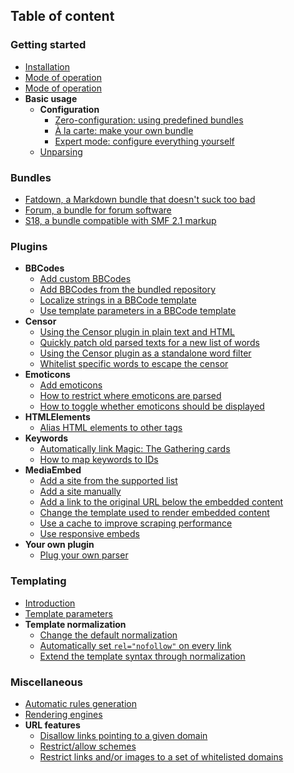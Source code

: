 ## Table of content

### **Getting started**
  * [Installation](https://github.com/s9e/TextFormatter/blob/master/docs/Cookbook/00_Getting_started/00_Installation.md)
  * [Mode of operation](https://github.com/s9e/TextFormatter/blob/master/docs/Cookbook/00_Getting_started/01_Mode_of_operation.md)
  * [Mode of operation](https://github.com/s9e/TextFormatter/blob/master/docs/Cookbook/00_Getting_started/10_Runtime_configuration.xml)
  * **Basic usage**
    * **Configuration**
      * [Zero-configuration: using predefined bundles](https://github.com/s9e/TextFormatter/blob/master/docs/Cookbook/00_Getting_started/Basic_usage/Configuration/00_ZeroConfig.md)
      * [À la carte: make your own bundle](https://github.com/s9e/TextFormatter/blob/master/docs/Cookbook/00_Getting_started/Basic_usage/Configuration/01_CustomBundle.md)
      * [Expert mode: configure everything yourself](https://github.com/s9e/TextFormatter/blob/master/docs/Cookbook/00_Getting_started/Basic_usage/Configuration/02_Expert.md)
    * [Unparsing](https://github.com/s9e/TextFormatter/blob/master/docs/Cookbook/00_Getting_started/Basic_usage/Unparsing.md)

### **Bundles**
  * [Fatdown, a Markdown bundle that doesn't suck too bad](https://github.com/s9e/TextFormatter/blob/master/docs/Cookbook/10_Bundles/Fatdown.md)
  * [Forum, a bundle for forum software](https://github.com/s9e/TextFormatter/blob/master/docs/Cookbook/10_Bundles/Forum.md)
  * [S18, a bundle compatible with SMF 2.1 markup](https://github.com/s9e/TextFormatter/blob/master/docs/Cookbook/10_Bundles/S18.md)

### **Plugins**
  * **BBCodes**
    * [Add custom BBCodes](https://github.com/s9e/TextFormatter/blob/master/docs/Cookbook/30_Plugins/BBCodes/AddCustom.md)
    * [Add BBCodes from the bundled repository](https://github.com/s9e/TextFormatter/blob/master/docs/Cookbook/30_Plugins/BBCodes/AddFromRepository.md)
    * [Localize strings in a BBCode template](https://github.com/s9e/TextFormatter/blob/master/docs/Cookbook/30_Plugins/BBCodes/Localize.md)
    * [Use template parameters in a BBCode template](https://github.com/s9e/TextFormatter/blob/master/docs/Cookbook/30_Plugins/BBCodes/Parameters.md)
  * **Censor**
    * [Using the Censor plugin in plain text and HTML](https://github.com/s9e/TextFormatter/blob/master/docs/Cookbook/30_Plugins/Censor/CensorText.md)
    * [Quickly patch old parsed texts for a new list of words](https://github.com/s9e/TextFormatter/blob/master/docs/Cookbook/30_Plugins/Censor/Reparse.md)
    * [Using the Censor plugin as a standalone word filter](https://github.com/s9e/TextFormatter/blob/master/docs/Cookbook/30_Plugins/Censor/Standalone.md)
    * [Whitelist specific words to escape the censor](https://github.com/s9e/TextFormatter/blob/master/docs/Cookbook/30_Plugins/Censor/Whitelist.md)
  * **Emoticons**
    * [Add emoticons](https://github.com/s9e/TextFormatter/blob/master/docs/Cookbook/30_Plugins/Emoticons/AddEmoticons.md)
    * [How to restrict where emoticons are parsed](https://github.com/s9e/TextFormatter/blob/master/docs/Cookbook/30_Plugins/Emoticons/ChangeRegexp.md)
    * [How to toggle whether emoticons should be displayed](https://github.com/s9e/TextFormatter/blob/master/docs/Cookbook/30_Plugins/Emoticons/ToggleRendering.md)
  * **HTMLElements**
    * [Alias HTML elements to other tags](https://github.com/s9e/TextFormatter/blob/master/docs/Cookbook/30_Plugins/HTMLElements/Aliases.md)
  * **Keywords**
    * [Automatically link Magic: The Gathering cards](https://github.com/s9e/TextFormatter/blob/master/docs/Cookbook/30_Plugins/Keywords/MTG.md)
    * [How to map keywords to IDs](https://github.com/s9e/TextFormatter/blob/master/docs/Cookbook/30_Plugins/Keywords/Map.md)
  * **MediaEmbed**
    * [Add a site from the supported list](https://github.com/s9e/TextFormatter/blob/master/docs/Cookbook/30_Plugins/MediaEmbed/AddBundled.md)
    * [Add a site manually](https://github.com/s9e/TextFormatter/blob/master/docs/Cookbook/30_Plugins/MediaEmbed/AddCustom.md)
    * [Add a link to the original URL below the embedded content](https://github.com/s9e/TextFormatter/blob/master/docs/Cookbook/30_Plugins/MediaEmbed/AppendTemplate.md)
    * [Change the template used to render embedded content](https://github.com/s9e/TextFormatter/blob/master/docs/Cookbook/30_Plugins/MediaEmbed/ChangeTemplate.md)
    * [Use a cache to improve scraping performance](https://github.com/s9e/TextFormatter/blob/master/docs/Cookbook/30_Plugins/MediaEmbed/PerformanceCacheDir.md)
    * [Use responsive embeds](https://github.com/s9e/TextFormatter/blob/master/docs/Cookbook/30_Plugins/MediaEmbed/ResponsiveEmbeds.md)
  * **Your own plugin**
    * [Plug your own parser](https://github.com/s9e/TextFormatter/blob/master/docs/Cookbook/30_Plugins/Your_own_plugin/Basic.md)

### **Templating**
  * [Introduction](https://github.com/s9e/TextFormatter/blob/master/docs/Cookbook/40_Templating/00_Introduction.md)
  * [Template parameters](https://github.com/s9e/TextFormatter/blob/master/docs/Cookbook/40_Templating/TemplateParameters.md)
  * **Template normalization**
    * [Change the default normalization](https://github.com/s9e/TextFormatter/blob/master/docs/Cookbook/40_Templating/Template_normalization/01_ChangeDefault.md)
    * [Automatically set `rel="nofollow"` on every link](https://github.com/s9e/TextFormatter/blob/master/docs/Cookbook/40_Templating/Template_normalization/02_SetRelLink.md)
    * [Extend the template syntax through normalization](https://github.com/s9e/TextFormatter/blob/master/docs/Cookbook/40_Templating/Template_normalization/03_Extends.md)

### **Miscellaneous**
  * [Automatic rules generation](https://github.com/s9e/TextFormatter/blob/master/docs/Cookbook/50_Miscellaneous/AutomaticRulesGeneration.md)
  * [Rendering engines](https://github.com/s9e/TextFormatter/blob/master/docs/Cookbook/50_Miscellaneous/Renderers.md)
  * **URL features**
    * [Disallow links pointing to a given domain](https://github.com/s9e/TextFormatter/blob/master/docs/Cookbook/50_Miscellaneous/URL_features/DisallowHosts.md)
    * [Restrict/allow schemes](https://github.com/s9e/TextFormatter/blob/master/docs/Cookbook/50_Miscellaneous/URL_features/Protocols.md)
    * [Restrict links and/or images to a set of whitelisted domains](https://github.com/s9e/TextFormatter/blob/master/docs/Cookbook/50_Miscellaneous/URL_features/RestrictHosts.md)
